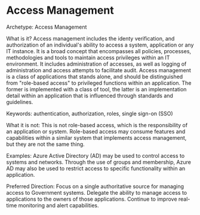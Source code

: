 # Access Management

Archetype: Access Management

What is it?  Access management includes the identy verification, and authorization of an individual's ability to access a system, application or any IT instance. It is a broad concept that encompasses all policies, processes, methodologies and tools to maintain access privileges within an IT environment.  It includes administration of accesses, as well as logging of  administration and access attempts to facilitate audit. Access management is a class of applications that stands alone, and should be distinguished from "role-based access" to privileged functions within an application.  The former is implemented with a class of tool, the latter is an implementation detail within an application that is influenced through standards and guidelines.

Keywords: authentication, authorization, roles, single sign-on (SSO)

What it is not: This is not role-based access, which is the responsibility of an application or system.  Role-based access may consume features and capabilities within a similar system that implements access management, but they are not the same thing.
 
Examples: Azure Active Directory (AD) may be used to control access to systems and networks.  Through the use of groups and membership, Azure AD may also be used to restrict access to specific functionality within an application.    

Preferred Direction: Focus on a single authoritative source for managing access to Government systems.  Delegate the ability to manage access to applications to the owners of those applications. Continue to improve real-time monitoring and alert capabilities.  
